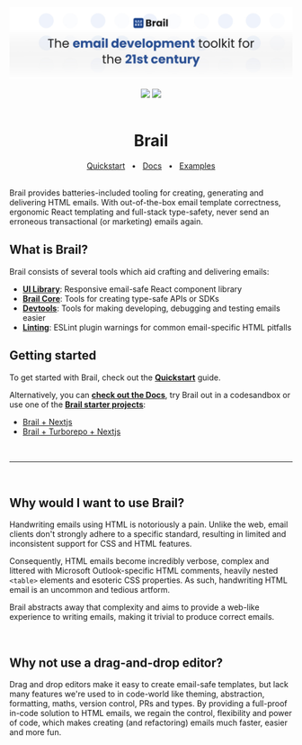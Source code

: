 ![Brail](./static/banner.jpg)

<div align="center">
  <a href="https://www.npmjs.com/package/brail"><img src="https://img.shields.io/npm/v/brail" /></a>
  <a href="https://github.com/sinclairnick/brail/blob/main/LICENSE"><img src="https://img.shields.io/badge/license-Apache%202-blue" /></a>
  <br />
  <br />
  <h1>Brail</h1>
  <a href="https://www.prisma.io/docs/getting-started/quickstart">Quickstart</a>
  <span>&nbsp;&nbsp;•&nbsp;&nbsp;</span>
  <a href="https://brail.vercel.app">Docs</a>
  <span>&nbsp;&nbsp;•&nbsp;&nbsp;</span>
  <a href="https://github.com/brail/apps/examples">Examples</a>
  <br />
  <br />
</div>

Brail provides batteries-included tooling for creating, generating and delivering HTML emails. With out-of-the-box email template correctness, ergonomic React templating and full-stack type-safety, never send an erroneous transactional (or marketing) emails again.

## What is Brail?

Brail consists of several tools which aid crafting and delivering emails:

- [**UI Library**](): Responsive email-safe React component library
- [**Brail Core**](): Tools for creating type-safe APIs or SDKs
- [**Devtools**](): Tools for making developing, debugging and testing emails easier
- [**Linting**](): ESLint plugin warnings for common email-specific HTML pitfalls

## Getting started

To get started with Brail, check out the [**Quickstart**]() guide.

Alternatively, you can [**check out the Docs**](), try Brail out in a codesandbox or use one of the [**Brail starter projects**]():

- [Brail + Nextjs]()
- [Brail + Turborepo + Nextjs]()

<br/>

---

<br/>

## Why would I want to use Brail?

Handwriting emails using HTML is notoriously a pain. Unlike the web, email clients don't strongly adhere to a specific standard, resulting in limited and inconsistent support for CSS and HTML features.

Consequently, HTML emails become incredibly verbose, complex and littered with Microsoft Outlook-specific HTML comments, heavily nested `<table>` elements and esoteric CSS properties. As such, handwriting HTML email is an uncommon and tedious artform.

Brail abstracts away that complexity and aims to provide a web-like experience to writing emails, making it trivial to produce correct emails.

<br/>

##  Why not use a drag-and-drop editor?

Drag and drop editors make it easy to create email-safe templates, but lack many features we're used to in code-world like theming, abstraction, formatting, maths, version control, PRs and types. By providing a full-proof in-code solution to HTML emails, we regain the control, flexibility and power of code, which makes creating (and refactoring) emails much faster, easier and more fun.
